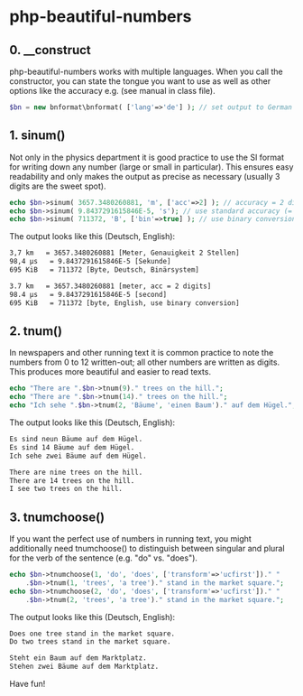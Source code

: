 # php-beautiful-numbers

## 0. __construct ##

php-beautiful-numbers works with multiple languages. When you call the constructor, you can state the tongue you want to use as well as other options like the accuracy e.g. (see manual in class file).  

```php
$bn = new bnformat\bnformat( ['lang'=>'de'] ); // set output to German 
```


## 1. sinum() ##

Not only in the physics department it is good practice to use the SI format for writing down any number (large or small in particular). This ensures easy readability and only makes the output as precise as necessary (usually 3 digits are the sweet spot).  

```php
echo $bn->sinum( 3657.3480260881, 'm', ['acc'=>2] ); // accuracy = 2 digits 
echo $bn->sinum( 9.8437291615846E-5, 's'); // use standard accuracy (= 3 digits)
echo $bn->sinum( 711372, 'B', ['bin'=>true] ); // use binary conversion (instead of SI prefixes) 
```

The output looks like this (Deutsch, English):

```html
3,7 km   = 3657.3480260881 [Meter, Genauigkeit 2 Stellen]
98,4 µs   = 9.8437291615846E-5 [Sekunde]
695 KiB   = 711372 [Byte, Deutsch, Binärsystem]
```
```html
3.7 km   = 3657.3480260881 [meter, acc = 2 digits]
98.4 µs   = 9.8437291615846E-5 [second]
695 KiB   = 711372 [byte, English, use binary conversion]
```


## 2. tnum() ##

In newspapers and other running text it is common practice to note the numbers from 0 to 12 written-out; all other numbers are written as digits. This produces more beautiful and easier to read texts. 

```php
echo "There are ".$bn->tnum(9)." trees on the hill.";
echo "There are ".$bn->tnum(14)." trees on the hill.";
echo "Ich sehe ".$bn->tnum(2, 'Bäume', 'einen Baum')." auf dem Hügel."; // singular & plural    
```

The output looks like this (Deutsch, English):

```html
Es sind neun Bäume auf dem Hügel.
Es sind 14 Bäume auf dem Hügel.
Ich sehe zwei Bäume auf dem Hügel.
``` 
```html
There are nine trees on the hill.
There are 14 trees on the hill.
I see two trees on the hill.
```


## 3. tnumchoose() ##

If you want the perfect use of numbers in running text, you might additionally need tnumchoose() to distinguish between singular and plural for the verb of the sentence (e.g. "do" vs. "does"). 

```php
echo $bn->tnumchoose(1, 'do', 'does', ['transform'=>'ucfirst'])." "
    .$bn->tnum(1, 'trees', 'a tree')." stand in the market square.";
echo $bn->tnumchoose(2, 'do', 'does', ['transform'=>'ucfirst'])." "
    .$bn->tnum(2, 'trees', 'a tree')." stand in the market square.";
```

The output looks like this (Deutsch, English):

```html
Does one tree stand in the market square.
Do two trees stand in the market square.
``` 
```html
Steht ein Baum auf dem Marktplatz.
Stehen zwei Bäume auf dem Marktplatz.
```


Have fun!
